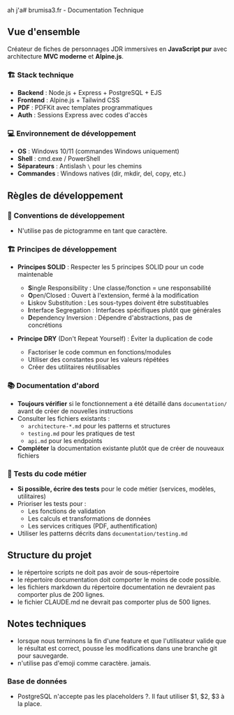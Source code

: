 ah j'a# brumisa3.fr - Documentation Technique

## Vue d'ensemble

Créateur de fiches de personnages JDR immersives en **JavaScript pur** avec architecture **MVC moderne** et **Alpine.js**.

### 🏗️ Stack technique
- **Backend** : Node.js + Express + PostgreSQL + EJS
- **Frontend** : Alpine.js + Tailwind CSS 
- **PDF** : PDFKit avec templates programmatiques
- **Auth** : Sessions Express avec codes d'accès

### 💻 Environnement de développement
- **OS** : Windows 10/11 (commandes Windows uniquement)
- **Shell** : cmd.exe / PowerShell
- **Séparateurs** : Antislash `\` pour les chemins
- **Commandes** : Windows natives (dir, mkdir, del, copy, etc.)

## Règles de développement

### 📝 Conventions de développement
- N'utilise pas de pictogramme en tant que caractère.

### 🏗️ Principes de développement
- **Principes SOLID** : Respecter les 5 principes SOLID pour un code maintenable
  - **S**ingle Responsibility : Une classe/fonction = une responsabilité
  - **O**pen/Closed : Ouvert à l'extension, fermé à la modification
  - **L**iskov Substitution : Les sous-types doivent être substituables
  - **I**nterface Segregation : Interfaces spécifiques plutôt que générales
  - **D**ependency Inversion : Dépendre d'abstractions, pas de concrétions

- **Principe DRY** (Don't Repeat Yourself) : Éviter la duplication de code
  - Factoriser le code commun en fonctions/modules
  - Utiliser des constantes pour les valeurs répétées
  - Créer des utilitaires réutilisables

### 📚 Documentation d'abord
- **Toujours vérifier** si le fonctionnement a été détaillé dans `documentation/` avant de créer de nouvelles instructions
- Consulter les fichiers existants :
  - `architecture-*.md` pour les patterns et structures
  - `testing.md` pour les pratiques de test
  - `api.md` pour les endpoints
- **Compléter** la documentation existante plutôt que de créer de nouveaux fichiers

### 🧪 Tests du code métier
- **Si possible, écrire des tests** pour le code métier (services, modèles, utilitaires)
- Prioriser les tests pour :
  - Les fonctions de validation
  - Les calculs et transformations de données
  - Les services critiques (PDF, authentification)
- Utiliser les patterns décrits dans `documentation/testing.md`

## Structure du projet
- le répertoire scripts ne doit pas avoir de sous-répertoire
- le répertoire documentation doit comporter le moins de code possible. 
- les fichiers markdown du répertoire documentation ne devraient pas comporter plus de 200 lignes. 
- le fichier CLAUDE.md ne devrait pas comporter plus de 500 lignes. 

## Notes techniques
- lorsque nous terminons la fin d'une feature et que l'utilisateur valide que le résultat est correct, pousse les modifications dans une branche git pour sauvegarde. 
-  n'utilise pas d'emoji comme caractère. jamais. 

### Base de données
- PostgreSQL n'accepte pas les placeholders ?. Il faut utiliser $1, $2, $3 à la place.